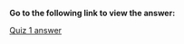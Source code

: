 <b>Go to the following link to view the answer:</b>

<a target="_blank" href="https://danialcodes.github.io/Coursera/Google Data Analytics Certificate/Foundations:%20Data,%20Data,%20Everywhere/Week%201/*Weekly%20challenge%201*/quiz_1_answer.html">Quiz 1 answer </a>
